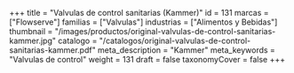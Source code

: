 +++
title = "Valvulas de control sanitarias (Kammer)"
id = 131
marcas = ["Flowserve"]
familias = ["Valvulas"]
industrias = ["Alimentos y Bebidas"]
thumbnail = "/images/productos/original-valvulas-de-control-sanitarias-kammer.jpg"
catalogo = "/catalogos/original-valvulas-de-control-sanitarias-kammer.pdf"
meta_description = "Kammer"
meta_keywords = "Valvulas de control"
weight = 131
draft = false
taxonomyCover = false
+++
